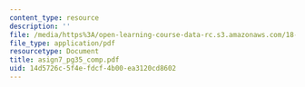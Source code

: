 ```yaml
---
content_type: resource
description: ''
file: /media/https%3A/open-learning-course-data-rc.s3.amazonaws.com/18-996a-simplicity-theory-spring-2004/14d5726c5f4efdcf4b00ea3120cd8602_asign7_pg35_comp.pdf
file_type: application/pdf
resourcetype: Document
title: asign7_pg35_comp.pdf
uid: 14d5726c-5f4e-fdcf-4b00-ea3120cd8602
---
```

